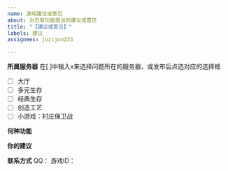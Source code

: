 ```yaml
---
name: 游戏建议或意见
about: 对已有功能提出的建议或意见
title: "【建议或意见】"
labels: 建议
assignees: juzijun233

---
```


**所属服务器**
在[ ]中输入x来选择问题所在的服务器，或发布后点选对应的选择框
- [ ] 大厅
- [ ] 多元生存
- [ ] 经典生存
- [ ] 创造工艺
- [ ] 小游戏：村庄保卫战

**何种功能**

**你的建议**

**联系方式**
QQ：
游戏ID：
